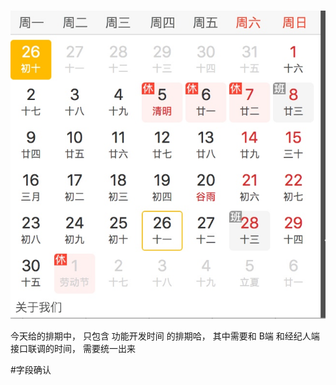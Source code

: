 # 
![](media/15220322396871.jpg)








今天给的排期中， 只包含 功能开发时间 的排期哈， 其中需要和 B端 和经纪人端接口联调的时间， 需要统一出来








#字段确认

